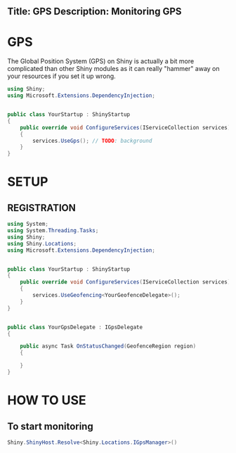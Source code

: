 Title: GPS
Description: Monitoring GPS
---
# GPS

The Global Position System (GPS) on Shiny is actually a bit more complicated than other Shiny modules as it can really "hammer" away on your resources if you set it up wrong.

```csharp
using Shiny;
using Microsoft.Extensions.DependencyInjection;


public class YourStartup : ShinyStartup
{
    public override void ConfigureServices(IServiceCollection services)
    {
        services.UseGps(); // TODO: background
    }
}
```


# SETUP

## REGISTRATION

```csharp
using System;
using System.Threading.Tasks;
using Shiny;
using Shiny.Locations;
using Microsoft.Extensions.DependencyInjection;


public class YourStartup : ShinyStartup
{
    public override void ConfigureServices(IServiceCollection services)
    {
        services.UseGeofencing<YourGeofenceDelegate>();
    }
}


public class YourGpsDelegate : IGpsDelegate 
{

    public async Task OnStatusChanged(GeofenceRegion region)
    {

    }
}
```

# HOW TO USE

## To start monitoring

```csharp
Shiny.ShinyHost.Resolve<Shiny.Locations.IGpsManager>()
```
